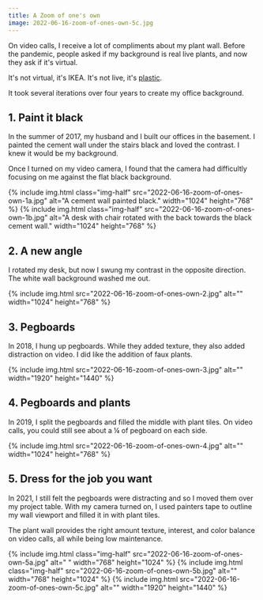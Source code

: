 ```yaml
---
title: A Zoom of one's own
image: 2022-06-16-zoom-of-ones-own-5c.jpg
---
```


On video calls, I receive a lot of compliments about my plant wall. Before the pandemic, people asked if my background is real live plants, and now they ask if it's virtual.

It's not virtual, it's IKEA. It's not live, it's [plastic](https://www.ikea.com/us/en/p/fejka-artificial-plant-wall-mounted-indoor-outdoor-green-lilac-20349532/).

It took several iterations over four years to create my office background.

## 1. Paint it black

In the summer of 2017, my husband and I built our offices in the basement. I painted the cement wall under the stairs black and loved the contrast. I knew it would be my background.

Once I turned on my video camera, I found that the camera had difficultly focusing on me against the flat black background.

<div class="photos">
{% include img.html class="img-half" src="2022-06-16-zoom-of-ones-own-1a.jpg" alt="A cement wall painted black." width="1024" height="768" %} 
{% include img.html class="img-half" src="2022-06-16-zoom-of-ones-own-1b.jpg" alt="A desk with chair rotated with the back towards the black cement wall." width="1024" height="768" %}
</div>

## 2. A new angle

I rotated my desk, but now I swung my contrast in the opposite direction. The white wall background washed me out.

<div class="photos">
{% include img.html src="2022-06-16-zoom-of-ones-own-2.jpg" alt="" width="1024" height="768" %}
</div>

## 3. Pegboards

In 2018, I hung up pegboards. While they added texture, they also added distraction on video. I did like the addition of faux plants.

<div class="photos">
{% include img.html src="2022-06-16-zoom-of-ones-own-3.jpg" alt="" width="1920" height="1440" %}
</div>

## 4. Pegboards and plants

In 2019, I split the pegboards and filled the middle with plant tiles. On video calls, you could still see about a ¼ of pegboard on each side.

<div class="photos">
{% include img.html src="2022-06-16-zoom-of-ones-own-4.jpg" alt="" width="1024" height="768" %}
</div>

## 5. Dress for the job you want

In 2021, I still felt the pegboards were distracting and so I moved them over my project table. With my camera turned on, I used painters tape to outline my wall viewport and filled it in with plant tiles.

The plant wall provides the right amount texture, interest, and color balance on video calls, all while being low maintenance.

<div class="photos">
{% include img.html class="img-half" src="2022-06-16-zoom-of-ones-own-5a.jpg" alt=" " width="768" height="1024" %}
{% include img.html  class="img-half" src="2022-06-16-zoom-of-ones-own-5b.jpg" alt="" width="768" height="1024" %}
{% include img.html src="2022-06-16-zoom-of-ones-own-5c.jpg" alt="" width="1920" height="1440" %}
</div>
